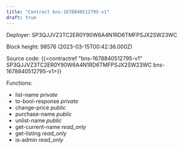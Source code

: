 ```yaml
---
title: "Contract bns-1678840512795-v1"
draft: true
---
```

Deployer: SP3QJJVZ3TC2ER0Y90W6A4N1RD6TMFPSJX2SW23WC


 



Block height: 98576 (2023-03-15T00:42:36.000Z)

Source code: {{<contractref "bns-1678840512795-v1" SP3QJJVZ3TC2ER0Y90W6A4N1RD6TMFPSJX2SW23WC bns-1678840512795-v1>}}

Functions:

* list-name _private_
* to-bool-response _private_
* change-price _public_
* purchase-name _public_
* unlist-name _public_
* get-current-name _read_only_
* get-listing _read_only_
* is-admin _read_only_
